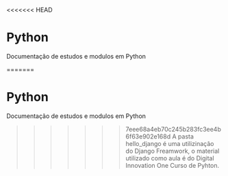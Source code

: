 <<<<<<< HEAD
# Python
Documentação de estudos e modulos em Python

=======
# Python
Documentação de estudos e modulos em Python

>>>>>>> 7eee68a4eb70c245b283fc3ee4b6f63e902e168d
A pasta hello_django é uma utilizinação do Django Freamwork, o material utilizado como aula é do Digital Innovation One Curso de Pyhton.
